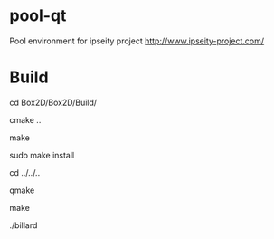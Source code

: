 # pool-qt
Pool environment for ipseity project http://www.ipseity-project.com/



# Build

cd Box2D/Box2D/Build/

cmake ..

make

sudo make install

cd ../../..

qmake

make

./billard
